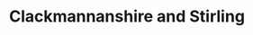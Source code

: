 ---
schema: default
title: Clackmannanshire and Stirling
description: Health and social care partnership for the Clackmannanshire and Stirling area
logo: ''
type:
- Other Scottish Govt agency
portal_url: ''
org_url: 
twitter_handle: 
wikidata_qid: Q108836956
wdtk_id: 
---